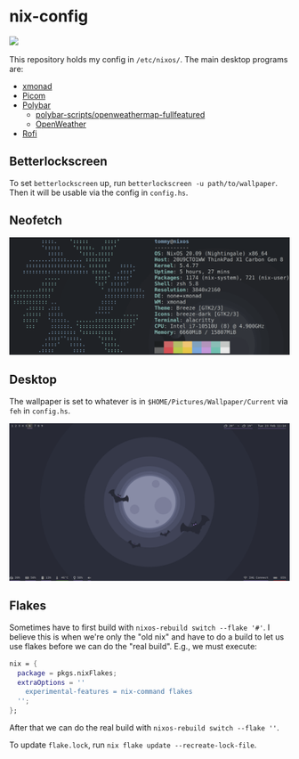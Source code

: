 # nix-config

<p>
    <a href="https://github.com/tbidne/nix-config/workflows/build/badge.svg?branch=main" alt="build">
        <img src="https://img.shields.io/github/workflow/status/tbidne/nix-config/build/main?logo=NixOS&style=plastic&logoColor=7ebae4" height="20"/>
    </a>
</p>

This repository holds my config in `/etc/nixos/`. The main desktop programs are:

- [xmonad](https://xmonad.org/)
- [Picom](https://github.com/yshui/picom)
- [Polybar](https://github.com/polybar/polybar)
  - [polybar-scripts/openweathermap-fullfeatured](https://github.com/polybar/polybar-scripts/tree/master/polybar-scripts/openweathermap-fullfeatured)
  - [OpenWeather](https://openweathermap.org/)
- [Rofi](https://github.com/davatorium/rofi)

## Betterlockscreen

To set `betterlockscreen` up, run `betterlockscreen -u path/to/wallpaper`. Then it will be usable via the config in `config.hs`.

## Neofetch

![Neofetch](./neofetch.png)

## Desktop

The wallpaper is set to whatever is in `$HOME/Pictures/Wallpaper/Current` via `feh` in `config.hs`.

![Desktop](./Desktop_23-02-2021.png)

## Flakes

Sometimes have to first build with `nixos-rebuild switch --flake '#'`. I believe this is when we're only the "old nix" and have to do a build to let us use flakes before we can do the "real build". E.g., we must execute:

```nix
nix = {
  package = pkgs.nixFlakes;
  extraOptions = ''
    experimental-features = nix-command flakes
  '';
};
```

After that we can do the real build with `nixos-rebuild switch --flake ''`.

To update `flake.lock`, run `nix flake update --recreate-lock-file`.